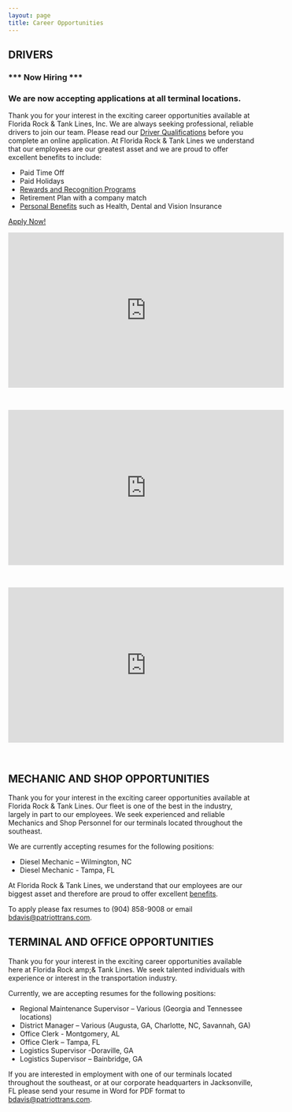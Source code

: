 ```yaml
---
layout: page
title: Career Opportunities
---
```


## DRIVERS

### **\*\*\* Now Hiring \*\*\***

### **We are now accepting applications at all terminal locations.**

Thank you for your interest in the exciting career opportunities available at Florida Rock &amp; Tank Lines, Inc. We are always seeking professional, reliable drivers to join our team. Please read our <a href="drivers-qualifications.html">Driver Qualifications</a> before you complete an online application. At Florida Rock &amp; Tank Lines we understand that our employees are our greatest asset and we are proud to offer excellent benefits to include:

* Paid Time Off</li>
* Paid Holidays</li>
* [Rewards and Recognition Programs](incentives)
* Retirement Plan with a company match
* [Personal Benefits](benefits) such as Health, Dental and Vision Insurance

<a href="https://ebe.floridarockandtanklines.com/Recruiting/Pages/DriverWelcome.aspx?referral=CorporateSite" target="_blank">Apply Now!</a>

<div class="video-container">
<p><iframe allowfullscreen="" frameborder="0" height="315" src="http://www.youtube.com/embed/3m37OYtHvNc?rel=0" width="560"></iframe></p>
</div>
<br />

<div class="video-container">
<p><iframe allowfullscreen="" frameborder="0" height="315" src="https://www.youtube.com/embed/doh-oSvZOzc" width="560"></iframe></p>
</div>
<br />

<div class="video-container">
<p><iframe allowfullscreen="" frameborder="0" height="315" src="http://www.youtube.com/embed/KTOLhkycJP0?rel=0" width="560"></iframe></p>
</div>
<br />

## MECHANIC AND SHOP OPPORTUNITIES

Thank you for your interest in the exciting career opportunities available at Florida Rock &amp; Tank Lines. Our fleet is one of the best in the industry, largely in part to our employees. We seek experienced and reliable Mechanics and Shop Personnel for our terminals located throughout the southeast.

We are currently accepting resumes for the following positions:

* Diesel Mechanic – Wilmington, NC
* Diesel Mechanic - Tampa, FL

At Florida Rock &amp; Tank Lines, we understand that our employees are our biggest asset and therefore are proud to offer excellent <a href="drivers-benefits.html">benefits</a>.

To apply please fax resumes to (904) 858-9008 or email <a href="mailto:bdavis@patriottrans.com">bdavis@patriottrans.com</a>.

## TERMINAL AND OFFICE OPPORTUNITIES

Thank you for your interest in the exciting career opportunities available here at Florida Rock amp;& Tank Lines. We seek talented individuals with experience or interest in the transportation industry.

Currently, we are accepting resumes for the following positions:

* Regional Maintenance Supervisor – Various (Georgia and Tennessee locations)
* District Manager – Various (Augusta, GA, Charlotte, NC, Savannah, GA)
* Office Clerk - Montgomery, AL
* Office Clerk – Tampa, FL
* Logistics Supervisor -Doraville, GA
* Logistics Supervisor – Bainbridge, GA

If you are interested in employment with one of our terminals located throughout the southeast, or at our corporate headquarters in Jacksonville, FL please send your resume in Word for PDF format to <a href="mailto:bdavis@patriottrans.com">bdavis@patriottrans.com</a>.
	
[incentives]: safety-driver-incentives.html
[benefits]: drivers-benefits.html
